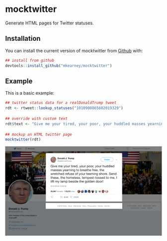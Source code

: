 
<!-- README.md is generated from README.Rmd. Please edit that file -->

# mocktwitter

Generate HTML pages for Twitter statuses.

## Installation

You can install the current version of mocktwitter from
[Github](https://github.com) with:

``` r
## install from github
devtools::install_github("mkearney/mocktwitter")
```

## Example

This is a basic example:

``` r
## twitter status data for a realDonaldTrump tweet
rdt <- rtweet::lookup_statuses("1010900865602019329")

## override with custom text
rdt$text <- "Give me your tired, your poor, your huddled masses yearning to breathe free, the wretched refuse of your teeming shore. Send these, the homeless, tempest-tossed to me, I lift my lamp beside the golden door!"

## mockup an HTML twitter page
mocktwitter(rdt)
```

<p align="center">

<img src="tools/readme/ex.png" >

</p>
